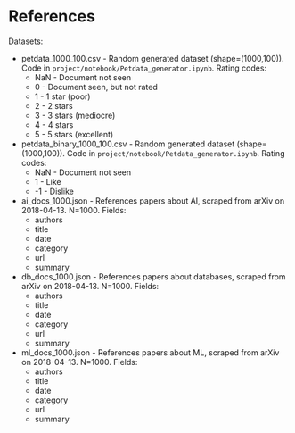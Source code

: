 # References

Datasets:

* petdata_1000_100.csv - Random generated dataset (shape=(1000,100)). Code in `project/notebook/Petdata_generator.ipynb`. Rating codes:
    * NaN - Document not seen
    * 0 - Document seen, but not rated
    * 1 - 1 star (poor)
    * 2 - 2 stars
    * 3 - 3 stars (mediocre)
    * 4 - 4 stars
    * 5 - 5 stars (excellent)
* petdata_binary_1000_100.csv - Random generated dataset (shape=(1000,100)). Code in `project/notebook/Petdata_generator.ipynb`. Rating codes:
    * NaN - Document not seen
    *  1 - Like
    * -1 - Dislike
* ai_docs_1000.json - References papers about AI, scraped from arXiv on 2018-04-13. N=1000. Fields:
    * authors
    * title
    * date
    * category
    * url
    * summary
* db_docs_1000.json - References papers about databases, scraped from arXiv on 2018-04-13. N=1000. Fields:
    * authors
    * title
    * date
    * category
    * url
    * summary
* ml_docs_1000.json - References papers about ML, scraped from arXiv on 2018-04-13. N=1000. Fields:
    * authors
    * title
    * date
    * category
    * url
    * summary
